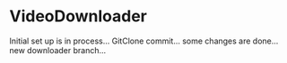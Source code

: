 # VideoDownloader
Initial set up is in process...
GitClone commit...
some changes are done...
new downloader branch...
